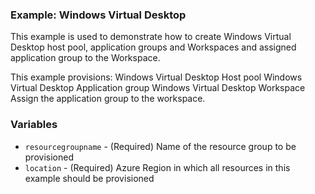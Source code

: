 ### Example: Windows Virtual Desktop

This example is used to demonstrate how to create Windows Virtual Desktop host pool, application groups and Workspaces and assigned application group to the Workspace.

This example provisions:
Windows Virtual Desktop Host pool
Windows Virtual Desktop Application group
Windows Virtual Desktop Workspace
Assign the application group to the workspace.

### Variables

- `resourcegroupname` - (Required) Name of the resource group to be provisioned
- `location`  - (Required) Azure Region in which all resources in this example should be provisioned
